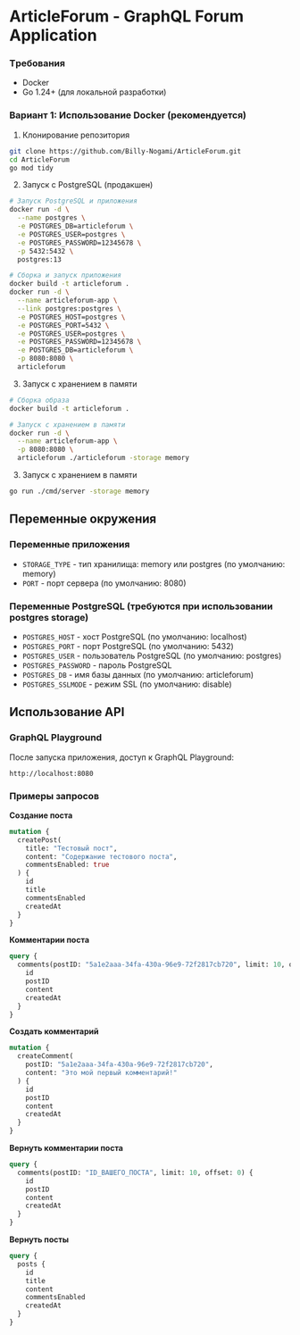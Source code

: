 # ArticleForum - GraphQL Forum Application

### Tребования

* Docker
* Go 1.24+ (для локальной разработки)

### Вариант 1: Использование Docker (рекомендуется)

1. Клонирование репозитория
```bash
git clone https://github.com/Billy-Nogami/ArticleForum.git
cd ArticleForum
go mod tidy
```

2. Запуск с PostgreSQL (продакшен)
```bash
# Запуск PostgreSQL и приложения
docker run -d \
  --name postgres \
  -e POSTGRES_DB=articleforum \
  -e POSTGRES_USER=postgres \
  -e POSTGRES_PASSWORD=12345678 \
  -p 5432:5432 \
  postgres:13

# Сборка и запуск приложения
docker build -t articleforum .
docker run -d \
  --name articleforum-app \
  --link postgres:postgres \
  -e POSTGRES_HOST=postgres \
  -e POSTGRES_PORT=5432 \
  -e POSTGRES_USER=postgres \
  -e POSTGRES_PASSWORD=12345678 \
  -e POSTGRES_DB=articleforum \
  -p 8080:8080 \
  articleforum
```

3. Запуск с хранением в памяти 
```bash
# Сборка образа
docker build -t articleforum .

# Запуск с хранением в памяти
docker run -d \
  --name articleforum-app \
  -p 8080:8080 \
  articleforum ./articleforum -storage memory
```


3. Запуск с хранением в памяти
```bash
go run ./cmd/server -storage memory
```

## Переменные окружения

### Переменные приложения
* `STORAGE_TYPE` - тип хранилища: memory или postgres (по умолчанию: memory)
* `PORT` - порт сервера (по умолчанию: 8080)

### Переменные PostgreSQL (требуются при использовании postgres storage)
* `POSTGRES_HOST` - хост PostgreSQL (по умолчанию: localhost)
* `POSTGRES_PORT` - порт PostgreSQL (по умолчанию: 5432)
* `POSTGRES_USER` - пользователь PostgreSQL (по умолчанию: postgres)
* `POSTGRES_PASSWORD` - пароль PostgreSQL
* `POSTGRES_DB` - имя базы данных (по умолчанию: articleforum)
* `POSTGRES_SSLMODE` - режим SSL (по умолчанию: disable)

## Использование API

### GraphQL Playground
После запуска приложения, доступ к GraphQL Playground:
```
http://localhost:8080
```

### Примеры запросов

**Создание поста**
```graphql
mutation {
  createPost(
    title: "Тестовый пост", 
    content: "Содержание тестового поста", 
    commentsEnabled: true
  ) {
    id
    title
    commentsEnabled
    createdAt
  }
}
```
**Комментарии поста**
```graphql
query {
  comments(postID: "5a1e2aaa-34fa-430a-96e9-72f2817cb720", limit: 10, offset: 0) {
    id
    postID
    content
    createdAt
  }
}
```

**Создать комментарий**
```graphql
mutation {
  createComment(
    postID: "5a1e2aaa-34fa-430a-96e9-72f2817cb720", 
    content: "Это мой первый комментарий!"
  ) {
    id
    postID
    content
    createdAt
  }
}
```

**Вернуть комментарии поста**
```graphql
query {
  comments(postID: "ID_ВАШЕГО_ПОСТА", limit: 10, offset: 0) {
    id
    postID
    content
    createdAt
  }
}
```

**Вернуть посты**
```graphql
query {
  posts {
    id
    title
    content
    commentsEnabled
    createdAt
  }
}
```
